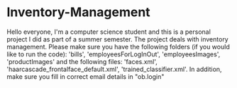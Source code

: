 # Inventory-Management
Hello everyone, I'm a computer science student and this is a personal project I did as part of a summer semester. The project deals with inventory management.
Please make sure you have the following folders (if you would like to run the code): 'bills', 'employeesForLogInOut',  'employeesImages', 'productImages' and the following files: 'faces.xml', 'haarcascade_frontalface_default.xml', 'trained_classifier.xml'.
In addition, make sure you fill in correct email details in "ob.login"
